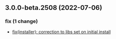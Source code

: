 ## 3.0.0-beta.2508 (2022-07-06)

### fix (1 change)

- [fix(installer): correction to libs set on initial install](QuickBox/development/v3-development@144e2e3a76bddbfea79574a1e26b3f431e532ad9)

